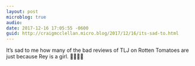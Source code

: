 ```yaml
---
layout: post
microblog: true
audio: 
date: 2017-12-16 17:05:55 -0600
guid: http://craigmcclellan.micro.blog/2017/12/16/its-sad-to.html
---
```

It’s sad to me how many of the bad reviews of TLJ on Rotten Tomatoes are just because Rey is a girl. 🤦🏻‍♂️😭
